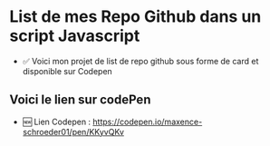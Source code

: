 # List de mes Repo Github dans un script Javascript

- ✅ Voici mon projet de list de repo github sous forme de card et disponible sur Codepen

## Voici le lien sur codePen
- 🆕 Lien Codepen : https://codepen.io/maxence-schroeder01/pen/KKyvQKv


